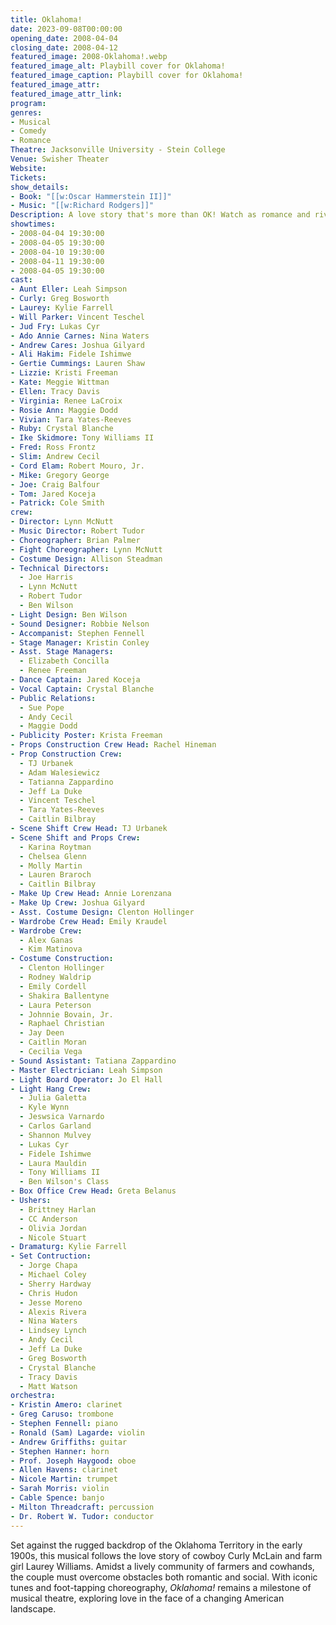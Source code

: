 ```yaml
---
title: Oklahoma!
date: 2023-09-08T00:00:00
opening_date: 2008-04-04
closing_date: 2008-04-12
featured_image: 2008-Oklahoma!.webp
featured_image_alt: Playbill cover for Oklahoma!
featured_image_caption: Playbill cover for Oklahoma!
featured_image_attr: 
featured_image_attr_link: 
program:
genres: 
- Musical
- Comedy
- Romance
Theatre: Jacksonville University - Stein College
Venue: Swisher Theater
Website: 
Tickets: 
show_details: 
- Book: "[[w:Oscar Hammerstein II]]"
- Music: "[[w:Richard Rodgers]]"
Description: A love story that's more than OK! Watch as romance and rivalry come to life in a spirited frontier town.
showtimes:
- 2008-04-04 19:30:00
- 2008-04-05 19:30:00
- 2008-04-10 19:30:00
- 2008-04-11 19:30:00
- 2008-04-05 19:30:00
cast:
- Aunt Eller: Leah Simpson
- Curly: Greg Bosworth
- Laurey: Kylie Farrell
- Will Parker: Vincent Teschel
- Jud Fry: Lukas Cyr
- Ado Annie Carnes: Nina Waters
- Andrew Cares: Joshua Gilyard
- Ali Hakim: Fidele Ishimwe
- Gertie Cummings: Lauren Shaw
- Lizzie: Kristi Freeman
- Kate: Meggie Wittman
- Ellen: Tracy Davis
- Virginia: Renee LaCroix
- Rosie Ann: Maggie Dodd
- Vivian: Tara Yates-Reeves
- Ruby: Crystal Blanche
- Ike Skidmore: Tony Williams II
- Fred: Ross Frontz
- Slim: Andrew Cecil
- Cord Elam: Robert Mouro, Jr.
- Mike: Gregory George
- Joe: Craig Balfour
- Tom: Jared Koceja
- Patrick: Cole Smith
crew:
- Director: Lynn McNutt
- Music Director: Robert Tudor
- Choreographer: Brian Palmer
- Fight Choreographer: Lynn McNutt
- Costume Design: Allison Steadman
- Technical Directors: 
  - Joe Harris
  - Lynn McNutt
  - Robert Tudor
  - Ben Wilson
- Light Design: Ben Wilson
- Sound Designer: Robbie Nelson
- Accompanist: Stephen Fennell
- Stage Manager: Kristin Conley
- Asst. Stage Managers: 
  - Elizabeth Concilla
  - Renee Freeman
- Dance Captain: Jared Koceja
- Vocal Captain: Crystal Blanche
- Public Relations: 
  - Sue Pope
  - Andy Cecil
  - Maggie Dodd
- Publicity Poster: Krista Freeman
- Props Construction Crew Head: Rachel Hineman
- Prop Construction Crew: 
  - TJ Urbanek
  - Adam Walesiewicz
  - Tatianna Zappardino
  - Jeff La Duke
  - Vincent Teschel
  - Tara Yates-Reeves
  - Caitlin Bilbray
- Scene Shift Crew Head: TJ Urbanek
- Scene Shift and Props Crew:
  - Karina Roytman
  - Chelsea Glenn
  - Molly Martin
  - Lauren Braroch
  - Caitlin Bilbray
- Make Up Crew Head: Annie Lorenzana
- Make Up Crew: Joshua Gilyard
- Asst. Costume Design: Clenton Hollinger
- Wardrobe Crew Head: Emily Kraudel
- Wardrobe Crew: 
  - Alex Ganas
  - Kim Matinova
- Costume Construction:
  - Clenton Hollinger
  - Rodney Waldrip
  - Emily Cordell
  - Shakira Ballentyne
  - Laura Peterson
  - Johnnie Bovain, Jr.
  - Raphael Christian
  - Jay Deen
  - Caitlin Moran
  - Cecilia Vega
- Sound Assistant: Tatiana Zappardino
- Master Electrician: Leah Simpson
- Light Board Operator: Jo El Hall
- Light Hang Crew:
  - Julia Galetta
  - Kyle Wynn
  - Jeswsica Varnardo
  - Carlos Garland
  - Shannon Mulvey
  - Lukas Cyr
  - Fidele Ishimwe
  - Laura Mauldin
  - Tony Williams II
  - Ben Wilson's Class
- Box Office Crew Head: Greta Belanus
- Ushers:
  - Brittney Harlan
  - CC Anderson
  - Olivia Jordan
  - Nicole Stuart
- Dramaturg: Kylie Farrell
- Set Contruction:
  - Jorge Chapa
  - Michael Coley
  - Sherry Hardway
  - Chris Hudon
  - Jesse Moreno
  - Alexis Rivera
  - Nina Waters
  - Lindsey Lynch
  - Andy Cecil
  - Jeff La Duke
  - Greg Bosworth
  - Crystal Blanche
  - Tracy Davis
  - Matt Watson
orchestra:
- Kristin Amero: clarinet
- Greg Caruso: trombone
- Stephen Fennell: piano
- Ronald (Sam) Lagarde: violin
- Andrew Griffiths: guitar
- Stephen Hanner: horn
- Prof. Joseph Haygood: oboe
- Allen Havens: clarinet
- Nicole Martin: trumpet
- Sarah Morris: violin
- Cable Spence: banjo
- Milton Threadcraft: percussion
- Dr. Robert W. Tudor: conductor
---
```

Set against the rugged backdrop of the Oklahoma Territory in the early 1900s, this musical follows the love story of cowboy Curly McLain and farm girl Laurey Williams. Amidst a lively community of farmers and cowhands, the couple must overcome obstacles both romantic and social. With iconic tunes and foot-tapping choreography, *Oklahoma!* remains a milestone of musical theatre, exploring love in the face of a changing American landscape.